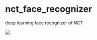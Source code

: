 # nct_face_recognizer
deep learning face recognizer of NCT

<img src="![ezgif-7-cd3323edf4b5](https://user-images.githubusercontent.com/45073412/140693775-792369b7-d104-4e98-a3f3-c0c3488f53fd.gif)
">
